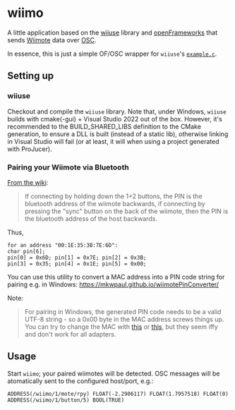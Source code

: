 # wiimo

A little application based on the [wiiuse](https://github.com/wiiuse/wiiuse) library and [openFrameworks](http://openframeworks.cc/) that sends [Wiimote](https://wiibrew.org/wiki/Wiimote) data over [OSC](https://en.wikipedia.org/wiki/Open_Sound_Control).

In essence, this is just a simple OF/OSC wrapper for `wiiuse`'s [`example.c`](https://github.com/wiiuse/wiiuse/blob/master/example/example.c).

## Setting up

### wiiuse

Checkout and compile the `wiiuse` library. 
Note that, under Windows, `wiiuse` builds with cmake(-gui) + Visual Studio 2022 out of the box. 
However, it's recommended to the BUILD_SHARED_LIBS definition to the CMake generation, to ensure a DLL is built (instead of a static lib), otherwise linking in Visual Studio will fail (or at least, it will when using a project generated with ProJucer).

### Pairing your Wiimote via Bluetooth

[From the wiki](https://wiibrew.org/wiki/Wiimote#Bluetooth_Pairing):
> If connecting by holding down the 1+2 buttons, the PIN is the bluetooth address of the wiimote backwards, if connecting by pressing the "sync" button on the back of the wiimote, then the PIN is the bluetooth address of the host backwards.

Thus,
```
for an address "00:1E:35:3B:7E:6D":
char pin[6];
pin[0] = 0x6D; pin[1] = 0x7E; pin[2] = 0x3B; 
pin[3] = 0x35; pin[4] = 0x1E; pin[5] = 0x00;
```
You can use this utility to convert a MAC address into a PIN code string for pairing e.g. in Windows: https://mkwpaul.github.io/wiimotePinConverter/

Note:

>For pairing in Windows, the generated PIN code needs to be a valid UTF-8 string - so a 0x00 byte in the MAC address screws things up. You can try to change the MAC with [this](https://macaddresschanger.com/) or [this](https://github.com/thxomas/bdaddr/tree/main), but they seem iffy and don't work for all adapters.


## Usage

Start `wiimo`; your paired wiimotes will be detected. OSC messages will be atomatically sent to the configured host/port, e.g.:

```
ADDRESS(/wiimo/1/mote/rpy) FLOAT(-2.2906117) FLOAT(1.7957518) FLOAT(0)
ADDRESS(/wiimo/1/button/5) BOOL(TRUE)
```